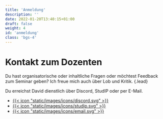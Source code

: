 ```yaml
---
title: 'Anmeldung'
description: ''
date: 2022-01-20T13:40:15+01:00
draft: false
weight: 4
id: 'anmeldung'
class: 'bgs-4'
---
```


# Kontakt zum Dozenten

Du hast organisatorische oder inhaltliche Fragen oder möchtest Feedback zum Seminar geben? Ich freue mich auch über Lob und Kritik.
{.lead}

Du erreichst David dienstlich über Discord, StudIP oder per&nbsp;E-Mail.

<ul class="social-links">
  <li>
    <a
      href="https://discord.com/channels/789498129765630003"
      target="contact"
      rel="noopener noreferrer"
    >
      {{< icon "static/images/icons/discord.svg" >}}
    </a>
  </li>
  <li>
    <a
      href="https://studip.hawk.de/dispatch.php/course/overview?cid=26646d7ebf84b68abaa0035cae5da7c2"
      target="contact"
      rel="noopener noreferrer"
    >
      {{< icon "static/images/icons/studip.svg" >}}
    </a>

  </li>
  <li>
    <a
      href="mailt&#111;&#58;&#37;64a&#118;%6&#57;&#100;&#46;%6D%61&#99;ie&#106;ew&#115;k&#105;&#64;%68a&#119;k&#46;&#100;e"
    >
      {{< icon "static/images/icons/email.svg" >}}
    </a>
  </li>
</ul>
